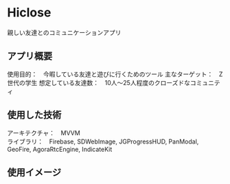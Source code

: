 # Hiclose
親しい友達とのコミュニケーションアプリ

## アプリ概要
使用目的：　今暇している友達と遊びに行くためのツール
主なターゲット：　Z世代の学生
想定している友達数：　10人〜25人程度のクローズドなコミュニティ

## 使用した技術
アーキテクチャ：　MVVM  
ライブラリ：　Firebase, SDWebImage, JGProgressHUD, PanModal, GeoFire, AgoraRtcEngine, IndicateKit

## 使用イメージ

